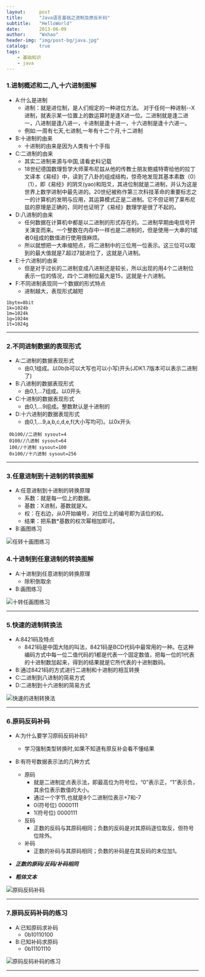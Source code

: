 ```yaml
---
layout:     post
title:      "Java语言基础之进制及原反补码"
subtitle:   "HelloWorld"
date:       2013-06-09
author:     "Wxhao"
header-img: "img/post-bg/java.jpg"
catalog:    true
tags:
    - 基础知识 
    - java
---
```



### 1.进制概述和二,八,十六进制图解
* A:什么是进制
	* 进制：就是进位制，是人们规定的一种进位方法。 对于任何一种进制--X进制，就表示某一位置上的数运算时是逢X进一位。二进制就是逢二进一，八进制是逢八进一，十进制是逢十进一，十六进制是逢十六进一。
	* 例如:一周有七天,七进制,一年有十二个月,十二进制
* B:十进制的由来 
	* 十进制的由来是因为人类有十个手指 
* C:二进制的由来
	* 其实二进制来源与中国,请看史料记载
	* 18世纪德国数理哲学大师莱布尼兹从他的传教士朋友鲍威特寄给他的拉丁文译本《易经》中，读到了八卦的组成结构，惊奇地发现其基本素数（0）（1），即《易经》的阴爻(yao)和阳爻，其进位制就是二进制，并认为这是世界上数学进制中最先进的。20世纪被称作第三次科技革命的重要标志之一的计算机的发明与应用，其运算模式正是二进制。它不但证明了莱布尼兹的原理是正确的，同时也证明了《易经》数理学是很了不起的。
* D:八进制的由来
	* 任何数据在计算机中都是以二进制的形式存在的。二进制早期由电信号开关演变而来。一个整数在内存中一样也是二进制的，但是使用一大串的1或者0组成的数值进行使用很麻烦。 
	* 所以就想把一大串缩短点，将二进制中的三位用一位表示。这三位可以取到的最大值就是7.超过7就进位了，这就是八进制。 
* E:十六进制的由来
	* 但是对于过长的二进制变成八进制还是较长，所以出现的用4个二进制位表示一位的情况，四个二进制位最大是15，这就是十六进制。
* F:不同进制表现同一个数据的形式特点
	* 进制越大，表现形式越短
```
1byte=8bit
1k=1024b
1m=1024k
1g=1024m
1t=1024g
```
---
 
### 2.不同进制数据的表现形式
* A:二进制的数据表现形式
	* 由0,1组成。以0b(b可以大写也可以小写)开头(JDK1.7版本可以表示二进制了)
* B:八进制的数据表现形式
	* 由0,1,…7组成。以0开头
* C:十进制的数据表现形式
	* 由0,1,…9组成。整数默认是十进制的 
* D:十六进制的数据表现形式
	* 由0,1,…9,a,b,c,d,e,f(大小写均可)。以0x开头 
```
 0b100//二进制 sysout=4
 0100//八进制 sysout=64
 100//十进制 sysout=100
 0x100//十六进制 sysout=256
```
---

### 3.任意进制到十进制的转换图解
* A:任意进制到十进制的转换原理
	* 系数：就是每一位上的数据。
	* 基数：X进制，基数就是X。
	* 权：在右边，从0开始编号，对应位上的编号即为该位的权。
	* 结果：把系数*基数的权次幂相加即可。 
* B:画图练习


![任转十画图练习](http://wxhao2.duapp.com/blog/post-in/20130609/rzs.png)

### 4.十进制到任意进制的转换图解
* A:十进制到任意进制的转换原理
	* 除积倒取余 
* B:画图练习


![十转任画图练习](http://wxhao2.duapp.com/blog/post-in/20130609/szr.png)

---

### 5.快速的进制转换法
* A:8421码及特点
	* 8421码是中国大陆的叫法，8421码是BCD代码中最常用的一种。在这种编码方式中每一位二值代码的1都是代表一个固定数值，把每一位的1代表的十进制数加起来，得到的结果就是它所代表的十进制数码。 
* B:通过8421码的方式进行二进制和十进制的相互转换
* C:二进制到八进制的简易方式
* D:二进制到十六进制的简易方式


![快速的进制转换法](http://wxhao2.duapp.com/blog/post-in/20130609/ksjzzh.png)

---

### 6.原码反码补码
* A:为什么要学习原码反码补码?
	* 学习强制类型转换时,如果不知道有原反补会看不懂结果 
* B:有符号数据表示法的几种方式
	* 原码
		* 就是二进制定点表示法，即最高位为符号位，“0”表示正，“1”表示负，其余位表示数值的大小。
		* 通过一个字节,也就是8个二进制位表示+7和-7
		* 0(符号位)	0000111
		* 1(符号位)	0000111
	* 反码
		* 正数的反码与其原码相同；负数的反码是对其原码逐位取反，但符号位除外。
	* 补码
		* 正数的补码与其原码相同；负数的补码是在其反码的末位加1。 

* ***正数的原码/反码/补码相同***
* ***粗体文本***


![原码反码补码](http://wxhao2.duapp.com/blog/post-in/20130609/yfbm.png)

---

### 7.原码反码补码的练习
* A:已知原码求补码
	* 0b10110100 
* B:已知补码求原码
	* 0b11101110 


![原码反码补码的练习](http://wxhao2.duapp.com/blog/post-in/20130609/yfbmlx.png)

---